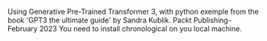 Using Generative Pre-Trained Transformer 3, with python exemple from the book 'GPT3 the ultimate guide' by Sandra Kublik. Packt Publishing- February 2023
You need to install chronological on you local machine.